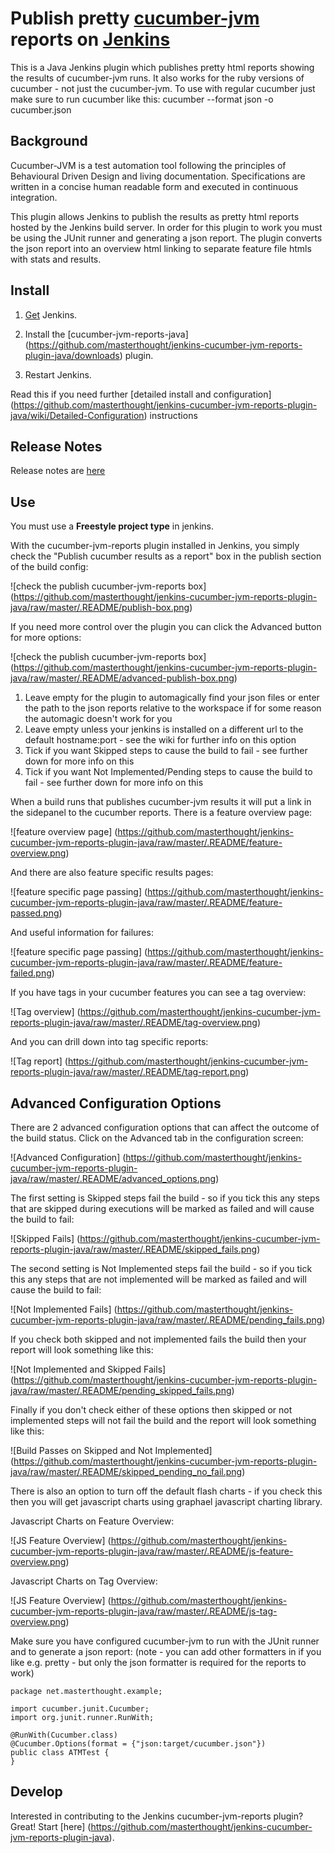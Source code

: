 # Publish pretty [cucumber-jvm](https://github.com/cucumber/cucumber-jvm) reports on [Jenkins](http://jenkins-ci.org/)

This is a Java Jenkins plugin which publishes pretty html reports showing the results of cucumber-jvm runs. It also works for the ruby versions of cucumber - not just the cucumber-jvm. To use with regular cucumber just make sure to run cucumber like this: cucumber --format json -o cucumber.json


## Background

Cucumber-JVM is a test automation tool following the principles of Behavioural Driven Design and living documentation. Specifications are written in a concise human readable form and executed in continuous integration. 

This plugin allows Jenkins to publish the results as pretty html reports hosted by the Jenkins build server. In order for this plugin to work you must be using the JUnit runner and generating a json report. The plugin converts the json report into an overview html linking to separate feature file htmls with stats and results. 

## Install

1. [Get](https://jenkins-ci.org/) Jenkins.

2. Install the [cucumber-jvm-reports-java]
(https://github.com/masterthought/jenkins-cucumber-jvm-reports-plugin-java/downloads) plugin.

3. Restart Jenkins.

Read this if you need further  [detailed install and configuration]
(https://github.com/masterthought/jenkins-cucumber-jvm-reports-plugin-java/wiki/Detailed-Configuration) instructions 

## Release Notes

Release notes are [here](https://github.com/masterthought/jenkins-cucumber-jvm-reports-plugin-java/wiki/Release-Notes)

## Use
You must use a **Freestyle project type** in jenkins.

With the cucumber-jvm-reports plugin installed in Jenkins, you simply check the "Publish cucumber results as a report" box in the
publish section of the build config:

![check the publish cucumber-jvm-reports box]
(https://github.com/masterthought/jenkins-cucumber-jvm-reports-plugin-java/raw/master/.README/publish-box.png)

If you need more control over the plugin you can click the Advanced button for more options:

![check the publish cucumber-jvm-reports box]
(https://github.com/masterthought/jenkins-cucumber-jvm-reports-plugin-java/raw/master/.README/advanced-publish-box.png)

1. Leave empty for the plugin to automagically find your json files or enter the path to the json reports relative to the workspace if for some reason the automagic doesn't work for you
2. Leave empty unless your jenkins is installed on a different url to the default hostname:port - see the wiki for further info on this option
3. Tick if you want Skipped steps to cause the build to fail - see further down for more info on this
4. Tick if you want Not Implemented/Pending steps to cause the build to fail - see further down for more info on this

When a build runs that publishes cucumber-jvm results it will put a link in the sidepanel to the cucumber reports. There is a feature overview page:

![feature overview page]
(https://github.com/masterthought/jenkins-cucumber-jvm-reports-plugin-java/raw/master/.README/feature-overview.png)

And there are also feature specific results pages:

![feature specific page passing]
(https://github.com/masterthought/jenkins-cucumber-jvm-reports-plugin-java/raw/master/.README/feature-passed.png)

And useful information for failures:

![feature specific page passing]
(https://github.com/masterthought/jenkins-cucumber-jvm-reports-plugin-java/raw/master/.README/feature-failed.png)

If you have tags in your cucumber features you can see a tag overview:

![Tag overview]
(https://github.com/masterthought/jenkins-cucumber-jvm-reports-plugin-java/raw/master/.README/tag-overview.png)

And you can drill down into tag specific reports:

![Tag report]
(https://github.com/masterthought/jenkins-cucumber-jvm-reports-plugin-java/raw/master/.README/tag-report.png)

## Advanced Configuration Options

There are 2 advanced configuration options that can affect the outcome of the build status. Click on the Advanced tab in the configuration screen:

![Advanced Configuration]
(https://github.com/masterthought/jenkins-cucumber-jvm-reports-plugin-java/raw/master/.README/advanced_options.png)

The first setting is Skipped steps fail the build - so if you tick this any steps that are skipped during executions will be marked as failed and will cause the build to fail:

![Skipped Fails]
(https://github.com/masterthought/jenkins-cucumber-jvm-reports-plugin-java/raw/master/.README/skipped_fails.png)

The second setting is Not Implemented steps fail the build - so if you tick this any steps that are not implemented will be marked as failed and will cause the build to fail:

![Not Implemented Fails]
(https://github.com/masterthought/jenkins-cucumber-jvm-reports-plugin-java/raw/master/.README/pending_fails.png)

If you check both skipped and not implemented fails the build then your report will look something like this:

![Not Implemented and Skipped Fails]
(https://github.com/masterthought/jenkins-cucumber-jvm-reports-plugin-java/raw/master/.README/pending_skipped_fails.png)

Finally if you don't check either of these options then skipped or not implemented steps will not fail the build and the report will look something like this:

![Build Passes on Skipped and Not Implemented]
(https://github.com/masterthought/jenkins-cucumber-jvm-reports-plugin-java/raw/master/.README/skipped_pending_no_fail.png)

There is also an option to turn off the default flash charts - if you check this then you will get javascript charts using graphael javascript charting library.

Javascript Charts on Feature Overview:

![JS Feature Overview]
(https://github.com/masterthought/jenkins-cucumber-jvm-reports-plugin-java/raw/master/.README/js-feature-overview.png)

Javascript Charts on Tag Overview:

![JS Feature Overview]
(https://github.com/masterthought/jenkins-cucumber-jvm-reports-plugin-java/raw/master/.README/js-tag-overview.png)


Make sure you have configured cucumber-jvm to run with the JUnit runner and to generate a json report: (note - you can add other formatters in if you like e.g. pretty - but only the json formatter is required for the reports to work)

    package net.masterthought.example;

    import cucumber.junit.Cucumber;
    import org.junit.runner.RunWith;

    @RunWith(Cucumber.class)
    @Cucumber.Options(format = {"json:target/cucumber.json"})
    public class ATMTest {
    }

## Develop

Interested in contributing to the Jenkins cucumber-jvm-reports plugin?  Great!  Start [here]
(https://github.com/masterthought/jenkins-cucumber-jvm-reports-plugin-java).
